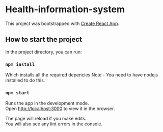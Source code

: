 # Health-information-system

This project was bootstrapped with [Create React App](https://github.com/facebook/create-react-app).

## How to start the project

In the project directory, you can run:

### `npm install`
Which installs all the required depencies
Note - You need to have nodejs installed to do this.

### `npm start`

Runs the app in the development mode.<br />
Open [http://localhost:3000](http://localhost:3000) to view it in the browser.

The page will reload if you make edits.<br />
You will also see any lint errors in the console.

